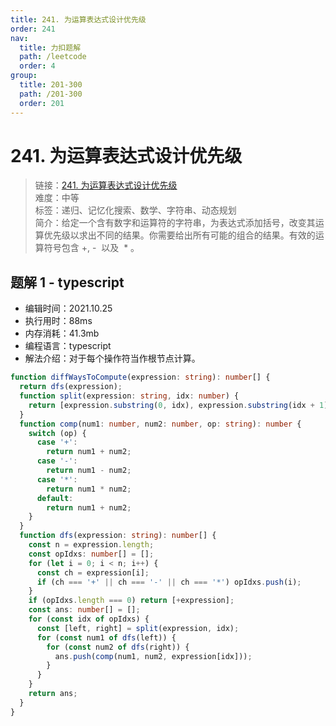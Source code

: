 ```yaml
---
title: 241. 为运算表达式设计优先级
order: 241
nav:
  title: 力扣题解
  path: /leetcode
  order: 4
group:
  title: 201-300
  path: /201-300
  order: 201
---
```


# 241. 为运算表达式设计优先级

> 链接：[241. 为运算表达式设计优先级](https://leetcode-cn.com/problems/different-ways-to-add-parentheses/)  
> 难度：中等  
> 标签：递归、记忆化搜索、数学、字符串、动态规划  
> 简介：给定一个含有数字和运算符的字符串，为表达式添加括号，改变其运算优先级以求出不同的结果。你需要给出所有可能的组合的结果。有效的运算符号包含 +, -  以及  \* 。

## 题解 1 - typescript

- 编辑时间：2021.10.25
- 执行用时：88ms
- 内存消耗：41.3mb
- 编程语言：typescript
- 解法介绍：对于每个操作符当作根节点计算。

```typescript
function diffWaysToCompute(expression: string): number[] {
  return dfs(expression);
  function split(expression: string, idx: number) {
    return [expression.substring(0, idx), expression.substring(idx + 1)];
  }
  function comp(num1: number, num2: number, op: string): number {
    switch (op) {
      case '+':
        return num1 + num2;
      case '-':
        return num1 - num2;
      case '*':
        return num1 * num2;
      default:
        return num1 + num2;
    }
  }
  function dfs(expression: string): number[] {
    const n = expression.length;
    const opIdxs: number[] = [];
    for (let i = 0; i < n; i++) {
      const ch = expression[i];
      if (ch === '+' || ch === '-' || ch === '*') opIdxs.push(i);
    }
    if (opIdxs.length === 0) return [+expression];
    const ans: number[] = [];
    for (const idx of opIdxs) {
      const [left, right] = split(expression, idx);
      for (const num1 of dfs(left)) {
        for (const num2 of dfs(right)) {
          ans.push(comp(num1, num2, expression[idx]));
        }
      }
    }
    return ans;
  }
}
```
